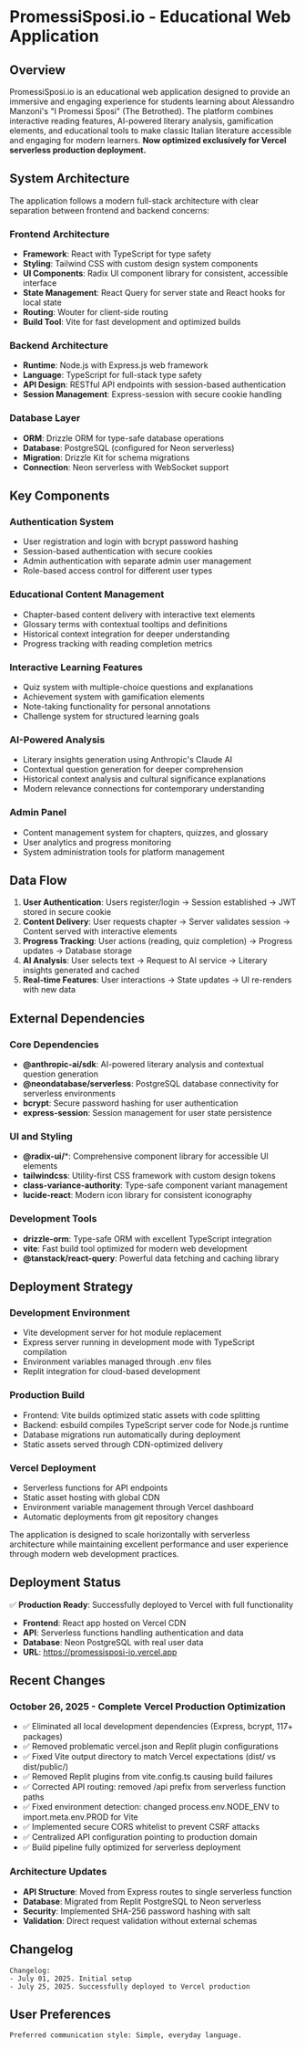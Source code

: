 # PromessiSposi.io - Educational Web Application

## Overview

PromessiSposi.io is an educational web application designed to provide an immersive and engaging experience for students learning about Alessandro Manzoni's "I Promessi Sposi" (The Betrothed). The platform combines interactive reading features, AI-powered literary analysis, gamification elements, and educational tools to make classic Italian literature accessible and engaging for modern learners. **Now optimized exclusively for Vercel serverless production deployment.**

## System Architecture

The application follows a modern full-stack architecture with clear separation between frontend and backend concerns:

### Frontend Architecture
- **Framework**: React with TypeScript for type safety
- **Styling**: Tailwind CSS with custom design system components
- **UI Components**: Radix UI component library for consistent, accessible interface
- **State Management**: React Query for server state and React hooks for local state
- **Routing**: Wouter for client-side routing
- **Build Tool**: Vite for fast development and optimized builds

### Backend Architecture
- **Runtime**: Node.js with Express.js web framework
- **Language**: TypeScript for full-stack type safety
- **API Design**: RESTful API endpoints with session-based authentication
- **Session Management**: Express-session with secure cookie handling

### Database Layer
- **ORM**: Drizzle ORM for type-safe database operations
- **Database**: PostgreSQL (configured for Neon serverless)
- **Migration**: Drizzle Kit for schema migrations
- **Connection**: Neon serverless with WebSocket support

## Key Components

### Authentication System
- User registration and login with bcrypt password hashing
- Session-based authentication with secure cookies
- Admin authentication with separate admin user management
- Role-based access control for different user types

### Educational Content Management
- Chapter-based content delivery with interactive text elements
- Glossary terms with contextual tooltips and definitions
- Historical context integration for deeper understanding
- Progress tracking with reading completion metrics

### Interactive Learning Features
- Quiz system with multiple-choice questions and explanations
- Achievement system with gamification elements
- Note-taking functionality for personal annotations
- Challenge system for structured learning goals

### AI-Powered Analysis
- Literary insights generation using Anthropic's Claude AI
- Contextual question generation for deeper comprehension
- Historical context analysis and cultural significance explanations
- Modern relevance connections for contemporary understanding

### Admin Panel
- Content management system for chapters, quizzes, and glossary
- User analytics and progress monitoring
- System administration tools for platform management

## Data Flow

1. **User Authentication**: Users register/login → Session established → JWT stored in secure cookie
2. **Content Delivery**: User requests chapter → Server validates session → Content served with interactive elements
3. **Progress Tracking**: User actions (reading, quiz completion) → Progress updates → Database storage
4. **AI Analysis**: User selects text → Request to AI service → Literary insights generated and cached
5. **Real-time Features**: User interactions → State updates → UI re-renders with new data

## External Dependencies

### Core Dependencies
- **@anthropic-ai/sdk**: AI-powered literary analysis and contextual question generation
- **@neondatabase/serverless**: PostgreSQL database connectivity for serverless environments
- **bcrypt**: Secure password hashing for user authentication
- **express-session**: Session management for user state persistence

### UI and Styling
- **@radix-ui/***: Comprehensive component library for accessible UI elements
- **tailwindcss**: Utility-first CSS framework with custom design tokens
- **class-variance-authority**: Type-safe component variant management
- **lucide-react**: Modern icon library for consistent iconography

### Development Tools
- **drizzle-orm**: Type-safe ORM with excellent TypeScript integration
- **vite**: Fast build tool optimized for modern web development
- **@tanstack/react-query**: Powerful data fetching and caching library

## Deployment Strategy

### Development Environment
- Vite development server for hot module replacement
- Express server running in development mode with TypeScript compilation
- Environment variables managed through .env files
- Replit integration for cloud-based development

### Production Build
- Frontend: Vite builds optimized static assets with code splitting
- Backend: esbuild compiles TypeScript server code for Node.js runtime
- Database migrations run automatically during deployment
- Static assets served through CDN-optimized delivery

### Vercel Deployment
- Serverless functions for API endpoints
- Static asset hosting with global CDN
- Environment variable management through Vercel dashboard
- Automatic deployments from git repository changes

The application is designed to scale horizontally with serverless architecture while maintaining excellent performance and user experience through modern web development practices.

## Deployment Status

✅ **Production Ready**: Successfully deployed to Vercel with full functionality
- **Frontend**: React app hosted on Vercel CDN
- **API**: Serverless functions handling authentication and data
- **Database**: Neon PostgreSQL with real user data
- **URL**: https://promessisposi-io.vercel.app

## Recent Changes

### October 26, 2025 - Complete Vercel Production Optimization
- ✅ Eliminated all local development dependencies (Express, bcrypt, 117+ packages)
- ✅ Removed problematic vercel.json and Replit plugin configurations  
- ✅ Fixed Vite output directory to match Vercel expectations (dist/ vs dist/public/)
- ✅ Removed Replit plugins from vite.config.ts causing build failures
- ✅ Corrected API routing: removed /api prefix from serverless function paths
- ✅ Fixed environment detection: changed process.env.NODE_ENV to import.meta.env.PROD for Vite
- ✅ Implemented secure CORS whitelist to prevent CSRF attacks
- ✅ Centralized API configuration pointing to production domain
- ✅ Build pipeline fully optimized for serverless deployment

### Architecture Updates
- **API Structure**: Moved from Express routes to single serverless function
- **Database**: Migrated from Replit PostgreSQL to Neon serverless
- **Security**: Implemented SHA-256 password hashing with salt
- **Validation**: Direct request validation without external schemas

## Changelog
```
Changelog:
- July 01, 2025. Initial setup
- July 25, 2025. Successfully deployed to Vercel production
```

## User Preferences
```
Preferred communication style: Simple, everyday language.
```